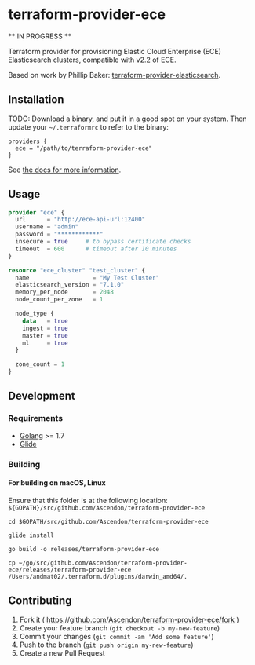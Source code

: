 # terraform-provider-ece

** IN PROGRESS **

Terraform provider for provisioning Elastic Cloud Enterprise (ECE) Elasticsearch clusters, compatible with v2.2 of ECE. 

Based on work by Phillip Baker: [terraform-provider-elasticsearch](https://github.com/phillbaker/terraform-provider-elasticsearch).

## Installation

TODO: Download a binary, and put it in a good spot on your system. Then update your `~/.terraformrc` to refer to the binary:

```hcl
providers {
  ece = "/path/to/terraform-provider-ece"
}
```

See [the docs for more information](https://www.terraform.io/docs/plugins/basics.html).

## Usage

```tf
provider "ece" {
  url      = "http://ece-api-url:12400"
  username = "admin"
  password = "************"
  insecure = true     # to bypass certificate checks
  timeout  = 600      # timeout after 10 minutes
}

resource "ece_cluster" "test_cluster" {
  name                  = "My Test Cluster"
  elasticsearch_version = "7.1.0"
  memory_per_node       = 2048
  node_count_per_zone   = 1

  node_type {
    data   = true
    ingest = true
    master = true
    ml     = true
  }

  zone_count = 1
}
```

## Development

### Requirements

* [Golang](https://golang.org/dl/) >= 1.7
* [Glide](https://github.com/Masterminds/glide)

### Building

#### For building on macOS, Linux

Ensure that this folder is at the following location: `${GOPATH}/src/github.com/Ascendon/terraform-provider-ece`

```
cd $GOPATH/src/github.com/Ascendon/terraform-provider-ece

glide install

go build -o releases/terraform-provider-ece

cp ~/go/src/github.com/Ascendon/terraform-provider-ece/releases/terraform-provider-ece /Users/andmat02/.terraform.d/plugins/darwin_amd64/.
```

## Contributing

1. Fork it ( https://github.com/Ascendon/terraform-provider-ece/fork )
2. Create your feature branch (`git checkout -b my-new-feature`)
3. Commit your changes (`git commit -am 'Add some feature'`)
4. Push to the branch (`git push origin my-new-feature`)
5. Create a new Pull Request
